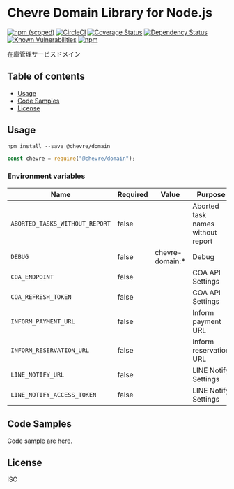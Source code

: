 # Chevre Domain Library for Node.js

[![npm (scoped)](https://img.shields.io/npm/v/@chevre/domain.svg)](https://www.npmjs.com/package/@chevre/domain)
[![CircleCI](https://circleci.com/gh/chevre-jp/domain.svg?style=svg)](https://circleci.com/gh/chevre-jp/domain)
[![Coverage Status](https://coveralls.io/repos/github/chevre-jp/domain/badge.svg?branch=master)](https://coveralls.io/github/chevre-jp/domain?branch=master)
[![Dependency Status](https://img.shields.io/david/chevre-jp/domain.svg)](https://david-dm.org/chevre-jp/domain)
[![Known Vulnerabilities](https://snyk.io/test/github/chevre-jp/domain/badge.svg?targetFile=package.json)](https://snyk.io/test/github/chevre-jp/domain?targetFile=package.json)
[![npm](https://img.shields.io/npm/dm/@chevre/domain.svg)](https://nodei.co/npm/@chevre/domain/)

在庫管理サービスドメイン

## Table of contents

* [Usage](#usage)
* [Code Samples](#code-samples)
* [License](#license)

## Usage

```shell
npm install --save @chevre/domain
```

```Node.js
const chevre = require("@chevre/domain");
```

### Environment variables

| Name                           | Required | Value           | Purpose                           |
| ------------------------------ | -------- | --------------- | --------------------------------- |
| `ABORTED_TASKS_WITHOUT_REPORT` | false    |                 | Aborted task names without report |
| `DEBUG`                        | false    | chevre-domain:* | Debug                             |
| `COA_ENDPOINT`                 | false    |                 | COA API Settings                  |
| `COA_REFRESH_TOKEN`            | false    |                 | COA API Settings                  |
| `INFORM_PAYMENT_URL`           | false    |                 | Inform payment URL                |
| `INFORM_RESERVATION_URL`       | false    |                 | Inform reservation URL            |
| `LINE_NOTIFY_URL`              | false    |                 | LINE Notify Settings              |
| `LINE_NOTIFY_ACCESS_TOKEN`     | false    |                 | LINE Notify Settings              |

## Code Samples

Code sample are [here](https://github.com/chevre-jp/domain/tree/master/example).

## License

ISC
